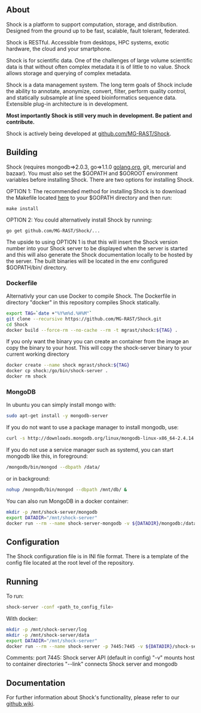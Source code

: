 About
-----

Shock is a platform to support computation, storage, and distribution. Designed from the ground up to be fast, scalable, fault tolerant, federated. 

Shock is RESTful. Accessible from desktops, HPC systems, exotic hardware, the cloud and your smartphone.

Shock is for scientific data. One of the challenges of large volume scientific data is that without often complex metadata it is of little to no value. Shock allows storage and querying of complex metadata.   

Shock is a data management system. The long term goals of Shock include the ability to annotate, anonymize, convert, filter, perform quality control, and statically subsample at line speed bioinformatics sequence data. Extensible plug-in architecture is in development.

**Most importantly Shock is still very much in development. Be patient and contribute.**

Shock is actively being developed at [github.com/MG-RAST/Shock](https://github.com/MG-RAST/Shock).

Building
--------
Shock (requires mongodb=>2.0.3, go=>1.1.0 [golang.org](http://golang.org/), git, mercurial and bazaar). You must also set the $GOPATH and $GOROOT environment variables before installing Shock. There are two options for installing Shock.

OPTION 1: The recommended method for installing Shock is to download the Makefile located [here](https://raw.github.com/MG-RAST/Shock/master/Makefile) to your $GOPATH directory and then run:

    make install

OPTION 2: You could alternatively install Shock by running:

    go get github.com/MG-RAST/Shock/...

The upside to using OPTION 1 is that this will insert the Shock version number into your Shock server to be displayed when the server is started and this will also generate the Shock documentation locally to be hosted by the server. The built binaries will be located in the env configured $GOPATH/bin/ directory.

### Dockerfile
Alternativly your can use Docker to compile Shock. The Dockerfile in directory "docker" in this repository compiles Shock statically. 
```bash
export TAG=`date +"%Y%m%d.%H%M"`
git clone --recursive https://github.com/MG-RAST/Shock.git
cd Shock
docker build --force-rm --no-cache --rm -t mgrast/shock:${TAG} .
```
If you only want the binary you can create an container from the image an copy the binary to your host. This will copy the shock-server binary to your current working directory
```bash
docker create --name shock mgrast/shock:${TAG}
docker cp shock:/go/bin/shock-server .
docker rm shock
```

### MongoDB

In ubuntu you can simply install mongo with:
```bash
sudo apt-get install -y mongodb-server
```
If you do not want to use a package manager to install mongodb, use:
```bash
curl -s http://downloads.mongodb.org/linux/mongodb-linux-x86_64-2.4.14.tgz | tar -v -C /mongodb/ -xz
```
If you do not use a service manager such as systemd, you can start mongodb like this, in foreground:
```bash
/mongodb/bin/mongod --dbpath /data/
```
or in background:
```bash
nohup /mongodb/bin/mongod --dbpath /mnt/db/ &
```
You can also run MongoDB in a docker container:
```bash
mkdir -p /mnt/shock-server/mongodb
export DATADIR="/mnt/shock-server"
docker run --rm --name shock-server-mongodb -v ${DATADIR}/mongodb:/data/db --expose=27017 mongo mongod --dbpath /data/db
```


Configuration
-------------
The Shock configuration file is in INI file format. There is a template of the config file located at the root level of the repository.

Running
-------
To run:
```bash
shock-server -conf <path_to_config_file>
```
With docker:
```bash
mkdir -p /mnt/shock-server/log
mkdir -p /mnt/shock-server/data
export DATADIR="/mnt/shock-server"
docker run --rm --name shock-server -p 7445:7445 -v ${DATADIR}/shock-server.cfg:/shock-config/shock-server.cfg -v ${DATADIR}/log:/var/log/shock -v ${DATADIR}/data:/usr/local/shock --link=shock-server-mongodb:mongodb mgrast/shock /go/bin/shock-server --conf /shock-config/shock-server.cfg
```
Comments:
port 7445: Shock server API (default in config)
"-v" mounts host to container directories
"--link" connects Shock server and mongodb

Documentation
-------------
For further information about Shock's functionality, please refer to our [github wiki](https://github.com/MG-RAST/Shock/wiki/_pages).
